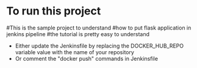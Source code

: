 # To run this project
#This is the sample project to understand
#how to put flask application in jenkins pipeline
#the tutorial is pretty easy to understand

- Either update the Jenkinsfile by replacing the DOCKER_HUB_REPO variable value with the name of your repository
- Or comment the "docker push" commands in Jenkinsfile
